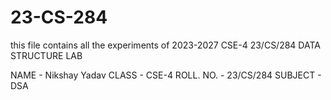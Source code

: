 # 23-CS-284
this file contains all the experiments of 2023-2027 CSE-4 23/CS/284 DATA STRUCTURE LAB

NAME - Nikshay Yadav 
CLASS - CSE-4 
ROLL. NO. - 23/CS/284
SUBJECT - DSA 
